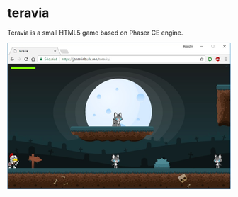# teravia

Teravia is a small HTML5 game based on Phaser CE engine.

![Preview](https://raw.githubusercontent.com/josselinbuils/teravia/master/teravia.jpg)
